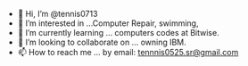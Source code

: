 - 👋 Hi, I’m @tennis0713
- 👀 I’m interested in ...Computer Repair, swimming, 
- 🌱 I’m currently learning ... computers codes at Bitwise.
- 💞️ I’m looking to collaborate on ... owning IBM.
- 📫 How to reach me ... by email: tennnis0525.sr@gmail.com

<!---
tennis0713/tennis0713 is a ✨ special ✨ repository because its `README.md` (this file) appears on your GitHub profile.
You can click the Preview link to take a look at your changes.
--->
